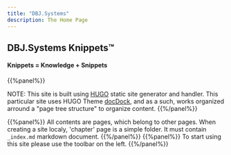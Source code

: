 ```yaml
---
title: "DBJ.Systems"
description: The Home Page
---
```


## DBJ.Systems Knippets&trade;
#### Knippets = Knowledge + Snippets

{{%panel%}} 

NOTE: This site is built using [HUGO](https://gohugo.io/) static site generator and handler. This particular site uses HUGO Theme [docDock](https://themes.gohugo.io/docdock/), and as a such, works organized arround a "page tree structure" to organize content. 
{{%/panel%}}

{{%panel%}} 
All contents are pages, which belong to other pages. When creating a site localy, 'chapter' page is a simple folder. It must contain <code>_index.md</code> markdown document.
{{%/panel%}}
{{%panel%}} 
To start using this site please use the toolbar on the left.
{{%/panel%}}



